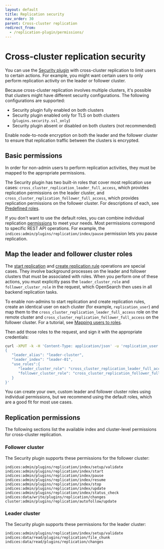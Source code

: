 ```yaml
---
layout: default
title: Replication security
nav_order: 30
parent: Cross-cluster replication
redirect_from:
  - /replication-plugin/permissions/
---
```


# Cross-cluster replication security

You can use the [Security plugin]({{site.url}}{{site.baseurl}}/security/index/) with cross-cluster replication to limit users to certain actions. For example, you might want certain users to only perform replication activity on the leader or follower cluster.

Because cross-cluster replication involves multiple clusters, it's possible that clusters might have different security configurations. The following configurations are supported:

- Security plugin fully enabled on both clusters
- Security plugin enabled only for TLS on both clusters (`plugins.security.ssl_only`)
- Security plugin absent or disabled on both clusters (not recommended)

Enable node-to-node encryption on both the leader and the follower cluster to ensure that replication traffic between the clusters is encrypted.

## Basic permissions

In order for non-admin users to perform replication activities, they must be mapped to the appropriate permissions.  

The Security plugin has two built-in roles that cover most replication use cases: `cross_cluster_replication_leader_full_access`, which provides replication permissions on the leader cluster, and `cross_cluster_replication_follower_full_access`, which provides replication permissions on the follower cluster. For descriptions of each, see [Predefined roles]({{site.url}}{{site.baseurl}}/security/access-control/users-roles#predefined-roles).

If you don't want to use the default roles, you can combine individual replication [permissions]({{site.url}}{{site.baseurl}}/tuning-your-cluster/replication-plugin/permissions/#replication-permissions) to meet your needs. Most permissions correspond to specific REST API operations. For example, the `indices:admin/plugins/replication/index/pause` permission lets you pause replication.

## Map the leader and follower cluster roles

The [start replication]({{site.url}}{{site.baseurl}}/replication-plugin/api/#start-replication) and [create replication rule]({{site.url}}{{site.baseurl}}/replication-plugin/api/#create-replication-rule) operations are special cases. They involve background processes on the leader and follower clusters that must be associated with roles. When you perform one of these actions, you must explicitly pass the `leader_cluster_role` and
`follower_cluster_role` in the request, which OpenSearch then uses in all backend replication tasks.

To enable non-admins to start replication and create replication rules, create an identical user on each cluster (for example, `replication_user`) and map them to the `cross_cluster_replication_leader_full_access` role on the remote cluster and `cross_cluster_replication_follower_full_access` on the follower cluster. For a tutorial, see [Mapping users to roles]({{site.url}}{{site.baseurl}}/security/access-control/users-roles/#mapping-users-to-roles).

Then add those roles to the request, and sign it with the appropriate credentials:

```bash
curl -XPUT -k -H 'Content-Type: application/json' -u 'replication_user:password' 'https://localhost:9200/_plugins/_replication/follower-01/_start?pretty' -d '
{
   "leader_alias": "leader-cluster",
   "leader_index": "leader-01",
   "use_roles":{
      "leader_cluster_role": "cross_cluster_replication_leader_full_access",
      "follower_cluster_role": "cross_cluster_replication_follower_full_access"
   }
}'
```

You can create your own, custom leader and follower cluster roles using individual permissions, but we recommend using the default roles, which are a good fit for most use cases.

## Replication permissions

The following sections list the available index and cluster-level permissions for cross-cluster replication.

### Follower cluster

The Security plugin supports these permissions for the follower cluster:

```
indices:admin/plugins/replication/index/setup/validate
indices:admin/plugins/replication/index/start
indices:admin/plugins/replication/index/pause
indices:admin/plugins/replication/index/resume
indices:admin/plugins/replication/index/stop
indices:admin/plugins/replication/index/update
indices:admin/plugins/replication/index/status_check
indices:data/write/plugins/replication/changes
cluster:admin/plugins/replication/autofollow/update
```

### Leader cluster

The Security plugin supports these permissions for the leader cluster:

```
indices:admin/plugins/replication/index/setup/validate
indices:data/read/plugins/replication/file_chunk
indices:data/read/plugins/replication/changes
```
